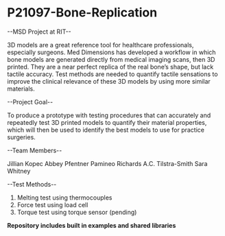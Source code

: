 # P21097-Bone-Replication
--MSD Project at RIT--

3D models are a great reference tool for healthcare professionals, especially surgeons.
Med Dimensions has developed a workflow in which bone models are generated directly from medical imaging scans, then 3D printed. 
They are a near perfect replica of the real bone’s shape, but lack tactile accuracy.
Test methods are needed to quantify tactile sensations to improve the clinical relevance of these 3D models by using more similar materials.



--Project Goal--

To produce a prototype with testing procedures that can accurately and repeatedly test 3D printed models to quantify their material properties, 
which will then be used to identify the best models to use for practice surgeries.

--Team Members--

Jillian Kopec
Abbey Pfentner
Pamineo Richards
A.C. Tilstra-Smith
Sara Whitney


--Test Methods--

1) Melting test using thermocouples
2) Force test using load cell
3) Torque test using torque sensor (pending)




**Repository includes built in examples and shared libraries**
